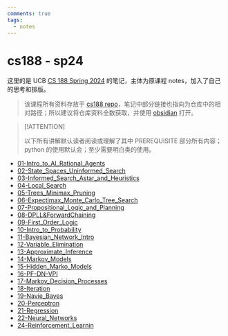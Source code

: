 ```yaml
---
comments: true
tags:
  - notes
---
```


# cs188 - sp24

这里的是 UCB [CS 188 Spring 2024](https://inst.eecs.berkeley.edu/~cs188/sp24/) 的笔记，主体为原课程 notes，加入了自己的思考和排版。

> 该课程所有资料存放于 [cs188 repo](https://github.com/Darstib/cs188)，笔记中部分链接也指向为仓库中的相对路径；所以建议将仓库资料全数获取，并使用 [obsidian](https://obsidian.md/) 打开。

> [!ATTENTION]
>
> 以下所有讲解默认读者阅读或理解了其中 PREREQUISITE 部分所有内容；python 的使用默认会；至少需要明白类的使用。

- [01-Intro_to_AI_Rational_Agents](01-Intro_to_AI_Rational_Agents.md)
- [02-State_Spaces_Uninformed_Search](02-State_Spaces_Uninformed_Search.md)
- [03-Informed_Search_Astar_and_Heuristics](03-Informed_Search_Astar_and_Heuristics.md)
- [04-Local_Search](04-Local_Search.md)
- [05-Trees_Minimax_Pruning](05-Trees_Minimax_Pruning.md)
- [06-Expectimax_Monte_Carlo_Tree_Search](06-Expectimax_Monte_Carlo_Tree_Search.md)
- [07-Propositional_Logic_and_Planning](07-Propositional_Logic_and_Planning.md)
- [08-DPLL&ForwardChaining](08-DPLL&ForwardChaining.md)
- [09-First_Order_Logic](09-First_Order_Logic.md)
- [10-Intro_to_Probability](10-Intro_to_Probability.md)
- [11-Bayesian_Network_Intro](11-Bayesian_Network_Intro.md)
- [12-Variable_Elimination](12-Variable_Elimination.md)
- [13-Approximate_Inference](13-Approximate_Inference.md)
- [14-Markov_Models](14-Markov_Models.md)
- [15-Hidden_Marko_Models](15-Hidden_Marko_Models.md)
- [16-PF-DN-VPI](16-PF-DN-VPI.md)
- [17-Markov_Decision_Processes](17-Markov_Decision_Processes.md)
- [18-Iteration](18-Iteration.md)
- [19-Navie_Bayes](19-Navie_Bayes.md)
- [20-Perceptron](20-Perceptron.md)
- [21-Regression](21-Regression.md)
- [22-Neural_Networks](22-Neural_Networks.md)
- [24-Reinforcement_Learnin](24-Reinforcement_Learnin.md)
